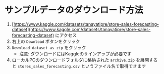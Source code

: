 # サンプルデータのダウンロード方法
1. [https://www.kaggle.com/datasets/tanayatipre/store-sales-forecasting-dataset](https://www.kaggle.com/datasets/tanayatipre/store-sales-forecasting-dataset) にアクセス
2. 右上の `Download` ボタンをクリック
3. `Download dataset as zip` をクリック
   - 注意: ダウンロードにはKaggleのサインアップが必要です
4. ローカルPCのダウンロードフォルダに格納された `archive.zip` を展開すると `stores_sales_forecasting.csv` というファイル名で取得できます